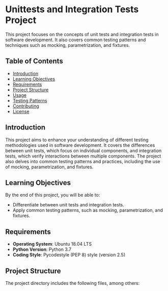 # Unittests and Integration Tests Project

This project focuses on the concepts of unit tests and integration tests in software development. It also covers common testing patterns and techniques such as mocking, parametrization, and fixtures.

## Table of Contents

- [Introduction](#introduction)
- [Learning Objectives](#learning-objectives)
- [Requirements](#requirements)
- [Project Structure](#project-structure)
- [Usage](#usage)
- [Testing Patterns](#testing-patterns)
- [Contributing](#contributing)
- [License](#license)

## Introduction

This project aims to enhance your understanding of different testing methodologies used in software development. It covers the differences between unit tests, which focus on individual components, and integration tests, which verify interactions between multiple components. The project also delves into common testing patterns and practices, including the use of mocking, parametrization, and fixtures.

## Learning Objectives

By the end of this project, you will be able to:

- Differentiate between unit tests and integration tests.
- Apply common testing patterns, such as mocking, parametrization, and fixtures.

## Requirements

- **Operating System**: Ubuntu 18.04 LTS
- **Python Version**: Python 3.7
- **Coding Style**: Pycodestyle (PEP 8) style (version 2.5)

## Project Structure

The project directory includes the following files, among others:


